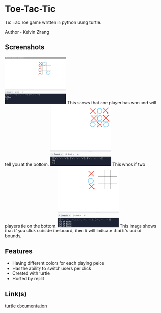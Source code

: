 # Toe-Tac-Tic
Tic Tac Toe game written in python using turtle.

Author - Kelvin Zhang

## Screenshots
<img src="./images/show_win.png" width=200>
This shows that one player has won and will tell you at the bottom.
<img src="./images/show_tie.png" width=200>
This whos if two players tie on the bottom.
<img src="./images/show_outofbounds.png" width=200>
This image shows that if you click outside the board, then it will indicate that it's out of bounds.

## Features
- Having different colors for each playing peice
- Has the ability to switch users per click
- Created with turtle
- Hosted by replit

## Link(s)
[turtle documentation](https://docs.python.org/3/library/turtle.html)

